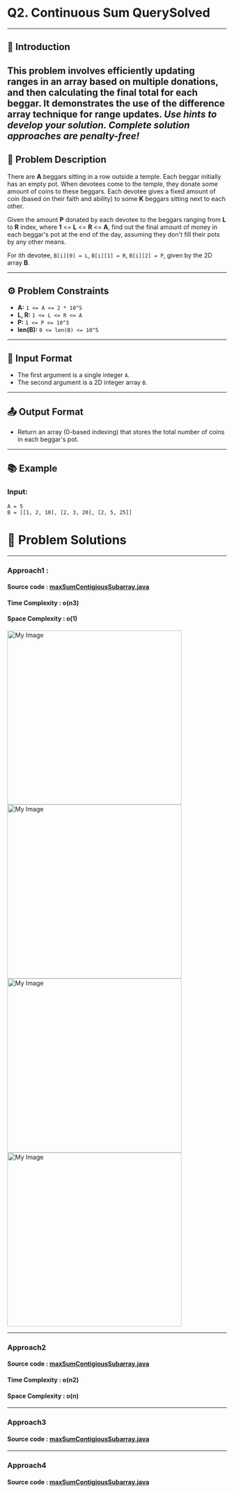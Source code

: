 # Q2. Continuous Sum QuerySolved
---
## 🚀 Introduction
This problem involves efficiently updating ranges in an array based on multiple donations, and then calculating the final total for each beggar. It demonstrates the use of the **difference array** technique for range updates.
_Use hints to develop your solution. Complete solution approaches are penalty-free!_
---
## 📝 Problem Description
There are **A** beggars sitting in a row outside a temple. Each beggar initially has an empty pot. When devotees come to the temple, they donate some amount of coins to these beggars. Each devotee gives a fixed amount of coin (based on their faith and ability) to some **K** beggars sitting next to each other.

Given the amount **P** donated by each devotee to the beggars ranging from **L** to **R** index, where **1** <= **L** <= **R** <= **A**, find out the final amount of money in each beggar's pot at the end of the day, assuming they don't fill their pots by any other means.

For ith devotee, `B[i][0] = L`, `B[i][1] = R`, `B[i][2] = P`, given by the 2D array **B**.

---
## ⚙️ Problem Constraints
- **A:** `1 <= A <= 2 * 10^5`
- **L, R:** `1 <= L <= R <= A`
- **P:** `1 <= P <= 10^3`
- **len(B):** `0 <= len(B) <= 10^5`

---
## 📝 Input Format
- The first argument is a single integer `A`.
- The second argument is a 2D integer array `B`.

---
## 📤 Output Format
- Return an array (0-based indexing) that stores the total number of coins in each beggar's pot.

---
## 📚 Example
### Input:
```plaintext
A = 5
B = [[1, 2, 10], [2, 3, 20], [2, 5, 25]]
```
# 📝 Problem Solutions
---
### Approach1 : 
#### Source code : [maxSumContigiousSubarray.java](../src/continousSumQuery/approach_one/continousSumQuery.java)
#### Time Complexity : o(n3)
#### Space Complexity : o(1)

 <img src="../images/continousSumQuery/step1.jpg" alt="My Image" width="400" /> 
 <img src="../images/continousSumQuery/step2.jpg" alt="My Image" width="400" /> 
  <img src="../images/continousSumQuery/step3.jpg" alt="My Image" width="400" /> 
 <img src="../images/continousSumQuery/step4.jpg" alt="My Image" width="400" /> 

---
### Approach2
#### Source code : [maxSumContigiousSubarray.java](../src/maxSumContigiousSubarray/bruteforceApproach2/maxSumContigiousSubarray.java)
#### Time Complexity : o(n2)
#### Space Complexity : o(n)
---
### Approach3
#### Source code : [maxSumContigiousSubarray.java](../src/maxSumContigiousSubarray/bruteforceApproach3/maxSumContigiousSubarray.java)

---
### Approach4
#### Source code : [maxSumContigiousSubarray.java](../src/maxSumContigiousSubarray/bruteforceApproach4/maxSumContigiousSubarray.java)
